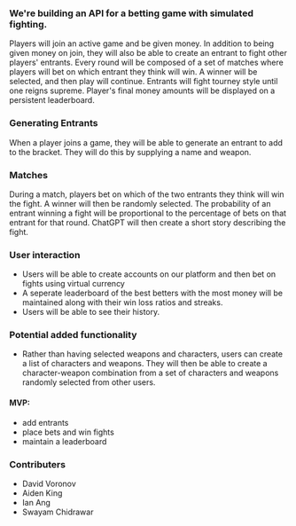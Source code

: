 ### We're building an API for a betting game with simulated fighting.
Players will join an active game and be given money. In addition to being given money on join, they will also be able to create an entrant to fight other players' entrants. Every round will be composed of a set of matches where players will bet on which entrant they think will win. A winner will be selected, and then play will continue. Entrants will fight tourney style until one reigns supreme. Player's final money amounts will be displayed on a persistent leaderboard.

### Generating Entrants
When a player joins a game, they will be able to generate an entrant to add to the bracket. They will do this by supplying a name and weapon.
  
### Matches
During a match, players bet on which of the two entrants they think will win the fight. A winner will then be randomly selected. The probability of an entrant winning a fight will be proportional to the percentage of bets on that entrant for that round. ChatGPT will then create a short story describing the fight.

### User interaction
- Users will be able to create accounts on our platform and then bet on fights using virtual currency
- A seperate leaderboard of the best betters with the most money will be maintained along with their win loss ratios and streaks.
- Users will be able to see their history.

### Potential added functionality
- Rather than having selected weapons and characters, users can create a list of characters and weapons. They will then be able to create a character-weapon combination from a set of characters and weapons randomly selected from other users.

#### MVP:
- add entrants
- place bets and win fights
- maintain a leaderboard

### Contributers
- David Voronov
- Aiden King
- Ian Ang
- Swayam Chidrawar
